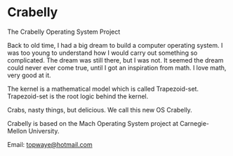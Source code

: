 # Crabelly
The Crabelly Operating System Project

Back to old time, I had a big dream to build a computer operating system. I was too young to understand how I would carry out something so complicated. The dream was still there, but I was not. It seemed the dream could never ever come true, until I got an inspiration from math. I love math, very good at it.

The kernel is a mathematical model which is called Trapezoid-set. Trapezoid-set is the root logic behind the kernel.

Crabs, nasty things, but delicious. We call this new OS Crabelly.

Crabelly is based on the Mach Operating System project at Carnegie-Mellon University.

Email: topwaye@hotmail.com
